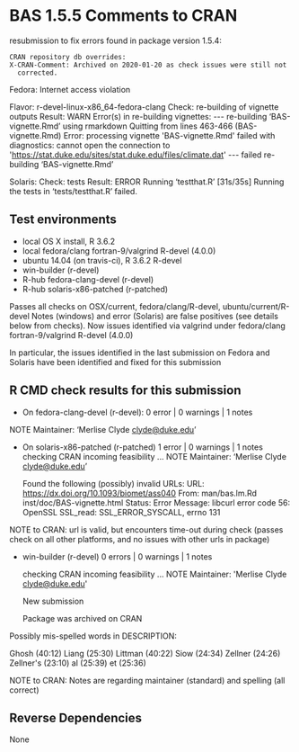 # BAS 1.5.5  Comments to CRAN

resubmission to fix  errors found in package version 1.5.4: 
 
    CRAN repository db overrides:
    X-CRAN-Comment: Archived on 2020-01-20 as check issues were still not
      corrected.
  
Fedora:   Internet access violation

Flavor: r-devel-linux-x86_64-fedora-clang
Check: re-building of vignette outputs 
Result: WARN 
    Error(s) in re-building vignettes:
    --- re-building ‘BAS-vignette.Rmd’ using rmarkdown
    Quitting from lines 463-466 (BAS-vignette.Rmd) 
    Error: processing vignette 'BAS-vignette.Rmd' failed with diagnostics:
    cannot open the connection to 'https://stat.duke.edu/sites/stat.duke.edu/files/climate.dat'
    --- failed re-building ‘BAS-vignette.Rmd’
    

Solaris:
Check: tests 
Result: ERROR 
    Running ‘testthat.R’ [31s/35s]
    Running the tests in ‘tests/testthat.R’ failed.
    

## Test environments

* local OS X install, R 3.6.2
* local fedora/clang fortran-9/valgrind R-devel (4.0.0)
* ubuntu 14.04 (on travis-ci), R 3.6.2 R-devel
* win-builder (r-devel)
* R-hub fedora-clang-devel (r-devel)
* R-hub solaris-x86-patched (r-patched)

Passes all checks on OSX/current, fedora/clang/R-devel, ubuntu/current/R-devel
Notes (windows) and error (Solaris) are false positives (see details below from checks).  Now issues identified via valgrind under fedora/clang fortran-9/valgrind R-devel (4.0.0)

In particular, the issues identified in the last submission on Fedora and Solaris have been identified and fixed for this submission

## R CMD check results for this submission

* On fedora-clang-devel (r-devel):  0 error | 0 warnings | 1 notes  

NOTE Maintainer: ‘Merlise Clyde <clyde@duke.edu>’
  
  
* On solaris-x86-patched (r-patched)  1 error | 0 warnings | 1 notes
  checking CRAN incoming feasibility ... NOTE
  Maintainer: ‘Merlise Clyde <clyde@duke.edu>’
  
    Found the following (possibly) invalid URLs:
    URL: https://dx.doi.org/10.1093/biomet/ass040
      From: man/bas.lm.Rd
            inst/doc/BAS-vignette.html
      Status: Error
      Message: libcurl error code 56:
        	OpenSSL SSL_read: SSL_ERROR_SYSCALL, errno 131

NOTE to CRAN:  url is valid,  but encounters time-out during check (passes check on all other platforms, and no issues with other urls in package)

* win-builder (r-devel)  0 errors | 0 warnings  | 1 notes 

  checking CRAN incoming feasibility ... NOTE
  Maintainer: 'Merlise Clyde <clyde@duke.edu>'
  
  New submission
  
  Package was archived on CRAN

 Possibly mis-spelled words in DESCRIPTION:
 
  Ghosh (40:12)
  Liang (25:30)
  Littman (40:22)
  Siow (24:34)
  Zellner (24:26)
  Zellner's (23:10)
  al (25:39)
  et (25:36)

NOTE to CRAN:  Notes are regarding maintainer (standard) and spelling (all correct)

## Reverse Dependencies

 
None

